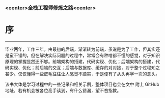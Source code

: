 ### &lt;center&gt;全栈工程师修炼之路&lt;center&gt;

# 序

---

毕业两年，工作三年，由最初的后端，渐渐转为前端，虽说是为了工作，但其实还是蛮不错的，但在解决实际问题的过程中，常常会有种啥都不懂的感觉，对于知识原理的掌握显然还不够。前端架构的搭建，代码实现、优化；后端架构的搭建，代码实现、优化；前后端的交互；后端与数据库、缓存的对对接，对于整个过程知之甚少。仅仅懂得一些皮毛往往让人感觉不踏实，于是便有了从头再学一次的念头。

该书大体是学习过程中的一些记录和相关示例，整体项目也会在文中 附上 GitHub 地址，若有机会被各位高手读到，有什么错漏，望不吝指教。

